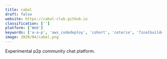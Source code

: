 ```yaml
---
title: cabal
draft: false 
website: https://cabal-club.github.io
classification: ['']
platform: ['Web']
keywords: ['a-a-p', 'aws_codedeploy', 'cohort', 'coterie', 'finalbuilder', 'flowtracer', 'fundrise', 'gradle', 'leiningen', 'sbuild', 'scons', 'tinybuilder']
image: 2020/04/cabal.png
---
```

Experimental p2p community chat platform.